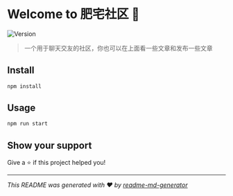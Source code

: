 <!-- 使用 npx readme-md-generator 更改姿势样式 -->
# Welcome to 肥宅社区 👋
![Version](https://img.shields.io/badge/version-1.0.0-blue.svg?cacheSeconds=2592000)

> 一个用于聊天交友的社区，你也可以在上面看一些文章和发布一些文章

## Install

```sh
npm install
```

## Usage

```sh
npm run start
```

## Show your support

Give a ⭐️ if this project helped you!


***
_This README was generated with ❤️ by [readme-md-generator](https://github.com/kefranabg/readme-md-generator)_